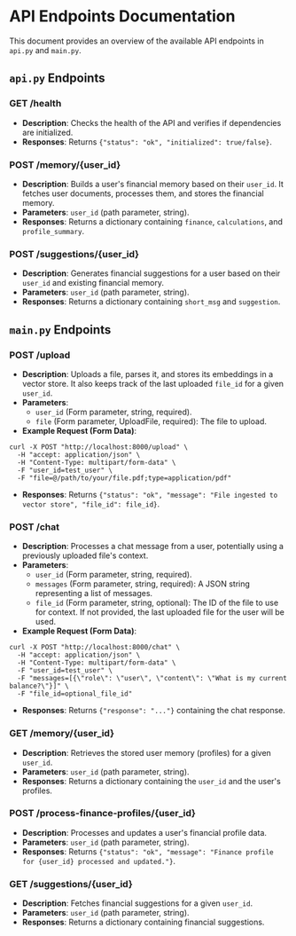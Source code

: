 # API Endpoints Documentation

This document provides an overview of the available API endpoints in `api.py` and `main.py`.

## `api.py` Endpoints

### GET /health
- **Description**: Checks the health of the API and verifies if dependencies are initialized.
- **Responses**: Returns `{"status": "ok", "initialized": true/false}`.

### POST /memory/{user_id}
- **Description**: Builds a user's financial memory based on their `user_id`. It fetches user documents, processes them, and stores the financial memory.
- **Parameters**: `user_id` (path parameter, string).
- **Responses**: Returns a dictionary containing `finance`, `calculations`, and `profile_summary`.

### POST /suggestions/{user_id}
- **Description**: Generates financial suggestions for a user based on their `user_id` and existing financial memory.
- **Parameters**: `user_id` (path parameter, string).
- **Responses**: Returns a dictionary containing `short_msg` and `suggestion`.

## `main.py` Endpoints

### POST /upload
- **Description**: Uploads a file, parses it, and stores its embeddings in a vector store. It also keeps track of the last uploaded `file_id` for a given `user_id`.
- **Parameters**:
    - `user_id` (Form parameter, string, required).
    - `file` (Form parameter, UploadFile, required): The file to upload.
- **Example Request (Form Data)**:
```
curl -X POST "http://localhost:8000/upload" \
  -H "accept: application/json" \
  -H "Content-Type: multipart/form-data" \
  -F "user_id=test_user" \
  -F "file=@/path/to/your/file.pdf;type=application/pdf"
```
- **Responses**: Returns `{"status": "ok", "message": "File ingested to vector store", "file_id": file_id}`.

### POST /chat
- **Description**: Processes a chat message from a user, potentially using a previously uploaded file's context.
- **Parameters**:
    - `user_id` (Form parameter, string, required).
    - `messages` (Form parameter, string, required): A JSON string representing a list of messages.
    - `file_id` (Form parameter, string, optional): The ID of the file to use for context. If not provided, the last uploaded file for the user will be used.
- **Example Request (Form Data)**:
```
curl -X POST "http://localhost:8000/chat" \
  -H "accept: application/json" \
  -H "Content-Type: multipart/form-data" \
  -F "user_id=test_user" \
  -F "messages=[{\"role\": \"user\", \"content\": \"What is my current balance?\"}]" \
  -F "file_id=optional_file_id"
```
- **Responses**: Returns `{"response": "..."}` containing the chat response.

### GET /memory/{user_id}
- **Description**: Retrieves the stored user memory (profiles) for a given `user_id`.
- **Parameters**: `user_id` (path parameter, string).
- **Responses**: Returns a dictionary containing the `user_id` and the user's profiles.

### POST /process-finance-profiles/{user_id}
- **Description**: Processes and updates a user's financial profile data.
- **Parameters**: `user_id` (path parameter, string).
- **Responses**: Returns `{"status": "ok", "message": "Finance profile for {user_id} processed and updated."}`.

### GET /suggestions/{user_id}
- **Description**: Fetches financial suggestions for a given `user_id`.
- **Parameters**: `user_id` (path parameter, string).
- **Responses**: Returns a dictionary containing financial suggestions.

